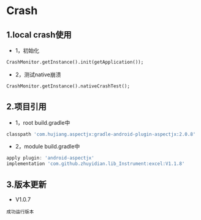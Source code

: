 # Crash

## 1.local crash使用
* 1，初始化
```xml
CrashMonitor.getInstance().init(getApplication());
```
* 2，测试native崩溃
```xml
CrashMonitor.getInstance().nativeCrashTest();
```
## 2.项目引用
* 1，root build.gradle中
```groovy
classpath 'com.hujiang.aspectjx:gradle-android-plugin-aspectjx:2.0.8'
```
* 2，module build.gradle中
```groovy
apply plugin: 'android-aspectjx'
implementation 'com.github.zhuyidian.lib_Instrument:excel:V1.1.8'
```
## 3.版本更新
* V1.0.7
```
成功运行版本
```
